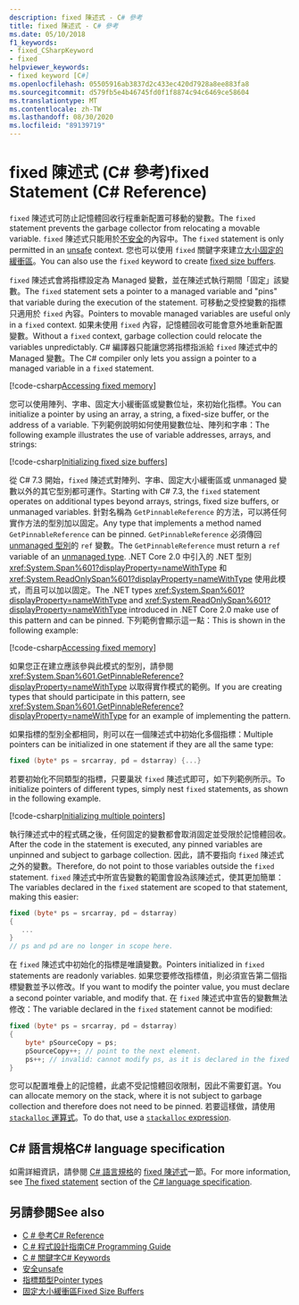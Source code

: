 ```yaml
---
description: fixed 陳述式 - C# 參考
title: fixed 陳述式 - C# 參考
ms.date: 05/10/2018
f1_keywords:
- fixed_CSharpKeyword
- fixed
helpviewer_keywords:
- fixed keyword [C#]
ms.openlocfilehash: 05505916ab3837d2c433ec420d7928a8ee883fa8
ms.sourcegitcommit: d579fb5e4b46745fd0f1f8874c94c6469ce58604
ms.translationtype: MT
ms.contentlocale: zh-TW
ms.lasthandoff: 08/30/2020
ms.locfileid: "89139719"
---
```

# <a name="fixed-statement-c-reference"></a><span data-ttu-id="f3800-103">fixed 陳述式 (C# 參考)</span><span class="sxs-lookup"><span data-stu-id="f3800-103">fixed Statement (C# Reference)</span></span>

<span data-ttu-id="f3800-104">`fixed` 陳述式可防止記憶體回收行程重新配置可移動的變數。</span><span class="sxs-lookup"><span data-stu-id="f3800-104">The `fixed` statement prevents the garbage collector from relocating a movable variable.</span></span> <span data-ttu-id="f3800-105">`fixed` 陳述式只能用於[不安全](unsafe.md)的內容中。</span><span class="sxs-lookup"><span data-stu-id="f3800-105">The `fixed` statement is only permitted in an [unsafe](unsafe.md) context.</span></span> <span data-ttu-id="f3800-106">您也可以使用 `fixed` 關鍵字來建立[大小固定的緩衝區](../../programming-guide/unsafe-code-pointers/fixed-size-buffers.md)。</span><span class="sxs-lookup"><span data-stu-id="f3800-106">You can also use the `fixed` keyword to create [fixed size buffers](../../programming-guide/unsafe-code-pointers/fixed-size-buffers.md).</span></span>

<span data-ttu-id="f3800-107">`fixed` 陳述式會將指標設定為 Managed 變數，並在陳述式執行期間「固定」該變數。</span><span class="sxs-lookup"><span data-stu-id="f3800-107">The `fixed` statement sets a pointer to a managed variable and "pins" that variable during the execution of the statement.</span></span> <span data-ttu-id="f3800-108">可移動之受控變數的指標只適用於 `fixed` 內容。</span><span class="sxs-lookup"><span data-stu-id="f3800-108">Pointers to movable managed variables are useful only in a `fixed` context.</span></span> <span data-ttu-id="f3800-109">如果未使用 `fixed` 內容，記憶體回收可能會意外地重新配置變數。</span><span class="sxs-lookup"><span data-stu-id="f3800-109">Without a `fixed` context, garbage collection could relocate the variables unpredictably.</span></span> <span data-ttu-id="f3800-110">C# 編譯器只能讓您將指標指派給 `fixed` 陳述式中的 Managed 變數。</span><span class="sxs-lookup"><span data-stu-id="f3800-110">The C# compiler only lets you assign a pointer to a managed variable in a `fixed` statement.</span></span>

[!code-csharp[Accessing fixed memory](snippets/FixedKeywordExamples.cs#1)]

<span data-ttu-id="f3800-111">您可以使用陣列、字串、固定大小緩衝區或變數位址，來初始化指標。</span><span class="sxs-lookup"><span data-stu-id="f3800-111">You can initialize a pointer by using an array, a string, a fixed-size buffer, or the address of a variable.</span></span> <span data-ttu-id="f3800-112">下列範例說明如何使用變數位址、陣列和字串：</span><span class="sxs-lookup"><span data-stu-id="f3800-112">The following example illustrates the use of variable addresses, arrays, and strings:</span></span>

[!code-csharp[Initializing fixed size buffers](snippets/FixedKeywordExamples.cs#2)]

<span data-ttu-id="f3800-113">從 C# 7.3 開始，`fixed` 陳述式對陣列、字串、固定大小緩衝區或 unmanaged 變數以外的其它型別都可運作。</span><span class="sxs-lookup"><span data-stu-id="f3800-113">Starting with C# 7.3, the `fixed` statement operates on additional types beyond arrays, strings, fixed size buffers, or unmanaged variables.</span></span> <span data-ttu-id="f3800-114">針對名稱為 `GetPinnableReference` 的方法，可以將任何實作方法的型別加以固定。</span><span class="sxs-lookup"><span data-stu-id="f3800-114">Any type that implements a method named `GetPinnableReference` can be pinned.</span></span> <span data-ttu-id="f3800-115">`GetPinnableReference` 必須傳回 [unmanaged 型別](../builtin-types/unmanaged-types.md)的 `ref` 變數。</span><span class="sxs-lookup"><span data-stu-id="f3800-115">The `GetPinnableReference` must return a `ref` variable of an [unmanaged type](../builtin-types/unmanaged-types.md).</span></span> <span data-ttu-id="f3800-116">.NET Core 2.0 中引入的 .NET 型別 <xref:System.Span%601?displayProperty=nameWithType> 和 <xref:System.ReadOnlySpan%601?displayProperty=nameWithType> 使用此模式，而且可以加以固定。</span><span class="sxs-lookup"><span data-stu-id="f3800-116">The .NET types <xref:System.Span%601?displayProperty=nameWithType> and <xref:System.ReadOnlySpan%601?displayProperty=nameWithType> introduced in .NET Core 2.0 make use of this pattern and can be pinned.</span></span> <span data-ttu-id="f3800-117">下列範例會顯示這一點：</span><span class="sxs-lookup"><span data-stu-id="f3800-117">This is shown in the following example:</span></span>

[!code-csharp[Accessing fixed memory](snippets/FixedKeywordExamples.cs#FixedSpan)]

<span data-ttu-id="f3800-118">如果您正在建立應該參與此模式的型別，請參閱 <xref:System.Span%601.GetPinnableReference?displayProperty=nameWithType> 以取得實作模式的範例。</span><span class="sxs-lookup"><span data-stu-id="f3800-118">If you are creating types that should participate in this pattern, see <xref:System.Span%601.GetPinnableReference?displayProperty=nameWithType> for an example of implementing the pattern.</span></span>

<span data-ttu-id="f3800-119">如果指標的型別全都相同，則可以在一個陳述式中初始化多個指標：</span><span class="sxs-lookup"><span data-stu-id="f3800-119">Multiple pointers can be initialized in one statement if they are all the same type:</span></span>

```csharp
fixed (byte* ps = srcarray, pd = dstarray) {...}
```

<span data-ttu-id="f3800-120">若要初始化不同類型的指標，只要巢狀 `fixed` 陳述式即可，如下列範例所示。</span><span class="sxs-lookup"><span data-stu-id="f3800-120">To initialize pointers of different types, simply nest `fixed` statements, as shown in the following example.</span></span>

[!code-csharp[Initializing multiple pointers](snippets/FixedKeywordExamples.cs#3)]

<span data-ttu-id="f3800-121">執行陳述式中的程式碼之後，任何固定的變數都會取消固定並受限於記憶體回收。</span><span class="sxs-lookup"><span data-stu-id="f3800-121">After the code in the statement is executed, any pinned variables are unpinned and subject to garbage collection.</span></span> <span data-ttu-id="f3800-122">因此，請不要指向 `fixed` 陳述式之外的變數。</span><span class="sxs-lookup"><span data-stu-id="f3800-122">Therefore, do not point to those variables outside the `fixed` statement.</span></span> <span data-ttu-id="f3800-123">`fixed` 陳述式中所宣告變數的範圍會設為該陳述式，使其更加簡單：</span><span class="sxs-lookup"><span data-stu-id="f3800-123">The variables declared in the `fixed` statement are scoped to that statement, making this easier:</span></span>

```csharp
fixed (byte* ps = srcarray, pd = dstarray)
{
   ...
}
// ps and pd are no longer in scope here.
```

<span data-ttu-id="f3800-124">在 `fixed` 陳述式中初始化的指標是唯讀變數。</span><span class="sxs-lookup"><span data-stu-id="f3800-124">Pointers initialized in `fixed` statements are readonly variables.</span></span> <span data-ttu-id="f3800-125">如果您要修改指標值，則必須宣告第二個指標變數並予以修改。</span><span class="sxs-lookup"><span data-stu-id="f3800-125">If you want to modify the pointer value, you must declare a second pointer variable, and modify that.</span></span> <span data-ttu-id="f3800-126">在 `fixed` 陳述式中宣告的變數無法修改：</span><span class="sxs-lookup"><span data-stu-id="f3800-126">The variable declared in the `fixed` statement cannot be modified:</span></span>

```csharp
fixed (byte* ps = srcarray, pd = dstarray)
{
    byte* pSourceCopy = ps;
    pSourceCopy++; // point to the next element.
    ps++; // invalid: cannot modify ps, as it is declared in the fixed statement.
}
```

<span data-ttu-id="f3800-127">您可以配置堆疊上的記憶體，此處不受記憶體回收限制，因此不需要釘選。</span><span class="sxs-lookup"><span data-stu-id="f3800-127">You can allocate memory on the stack, where it is not subject to garbage collection and therefore does not need to be pinned.</span></span> <span data-ttu-id="f3800-128">若要這樣做，請使用[ `stackalloc` 運算式](../operators/stackalloc.md)。</span><span class="sxs-lookup"><span data-stu-id="f3800-128">To do that, use a [`stackalloc` expression](../operators/stackalloc.md).</span></span>

## <a name="c-language-specification"></a><span data-ttu-id="f3800-129">C# 語言規格</span><span class="sxs-lookup"><span data-stu-id="f3800-129">C# language specification</span></span>

<span data-ttu-id="f3800-130">如需詳細資訊，請參閱 [C# 語言規格](~/_csharplang/spec/introduction.md)的 [fixed 陳述式](~/_csharplang/spec/unsafe-code.md#the-fixed-statement)一節。</span><span class="sxs-lookup"><span data-stu-id="f3800-130">For more information, see [The fixed statement](~/_csharplang/spec/unsafe-code.md#the-fixed-statement) section of the [C# language specification](~/_csharplang/spec/introduction.md).</span></span>

## <a name="see-also"></a><span data-ttu-id="f3800-131">另請參閱</span><span class="sxs-lookup"><span data-stu-id="f3800-131">See also</span></span>

- [<span data-ttu-id="f3800-132">C # 參考</span><span class="sxs-lookup"><span data-stu-id="f3800-132">C# Reference</span></span>](../index.md)
- [<span data-ttu-id="f3800-133">C # 程式設計指南</span><span class="sxs-lookup"><span data-stu-id="f3800-133">C# Programming Guide</span></span>](../../programming-guide/index.md)
- [<span data-ttu-id="f3800-134">C # 關鍵字</span><span class="sxs-lookup"><span data-stu-id="f3800-134">C# Keywords</span></span>](index.md)
- [<span data-ttu-id="f3800-135">安全</span><span class="sxs-lookup"><span data-stu-id="f3800-135">unsafe</span></span>](unsafe.md)
- [<span data-ttu-id="f3800-136">指標類型</span><span class="sxs-lookup"><span data-stu-id="f3800-136">Pointer types</span></span>](../../programming-guide/unsafe-code-pointers/pointer-types.md)
- [<span data-ttu-id="f3800-137">固定大小緩衝區</span><span class="sxs-lookup"><span data-stu-id="f3800-137">Fixed Size Buffers</span></span>](../../programming-guide/unsafe-code-pointers/fixed-size-buffers.md)
